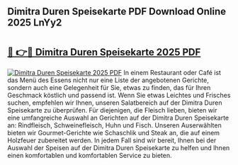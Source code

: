 ## Dimitra Duren Speisekarte PDF Download Online 2025 LnYy2

# <h2><a href="http://gcb7cv.nevu.top/?p=Dimitra+Duren+Speisekarte">🔗 👉🔴 Dimitra Duren Speisekarte 2025 PDF</a></h2>

[![Dimitra Duren Speisekarte 2025 PDF](https://i.imgur.com/dBaPXMq.png)](http://gcb7cv.nevu.top/?p=Dimitra+Duren+Speisekarte)
In einem Restaurant oder Café ist das Menü des Essens nicht nur eine Liste der angebotenen Gerichte, sondern auch eine Gelegenheit für Sie, etwas zu finden, das für Ihren Geschmack köstlich und passend ist. Wenn Sie etwas Leichtes und Frisches suchen, empfehlen wir Ihnen, unseren Salatbereich auf der Dimitra Duren Speisekarte zu überprüfen. Für diejenigen, die Fleisch lieben, bieten wir eine umfangreiche Auswahl an Gerichten auf der Dimitra Duren Speisekarte an: Rindfleisch, Schweinefleisch, Huhn und Fisch. Unseren Auserwählten bieten wir Gourmet-Gerichte wie Schaschlik und Steak an, die auf einem Holzfeuer zubereitet werden. In jedem Fall sind wir bereit, Ihnen bei der Auswahl der Speisen auf der Dimitra Duren Speisekarte zu helfen und Ihnen einen komfortablen und komfortablen Service zu bieten.
